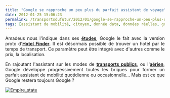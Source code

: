 ```yaml
---
title: "Google se rapproche un peu plus du parfait assistant de voyage"
date: 2012-01-25 15:06:23
permalink: /transportsdufutur/2012/01/google-se-rapproche-un-peu-plus-du-parfait-assistant-de-voyage.html
tags: [assistant de mobilité, citoyen, donnée data, données réelles, google, gratuit, innovation, intelligence collective, open source, partage de données]
---
```


<p style="text-align: justify">Amadeus nous l'indique dans ses <a href="https://gabrielplassat.github.io/transportsdufutur/2012/01/le-futur-du-voyage-from-chaos-to-collaboration.html" target="_blank"><strong>études</strong></a>, Google le fait avec la version proto d'<a href="http://www.google.com/hotelfinder/#search;l=Empire+State+Building;d=2012-01-29;n=1;v=m;r=0;s=m;mf=r;rtt=1500;rmt=t" target="_blank"><strong>Hotel Finder</strong></a>. Il est désormais possible de trouver un hotel par le temps de transport. Ce paramètre peut être intégré avec d'autres comme le prix, la localisation.</p> <p style="text-align: justify">En rajoutant l'assistant sur les modes de <a href="http://www.google.com/intl/fr/landing/transit/#dmy" target="_blank"><strong>transports publics</strong></a>, ou l'<a href="https://gabrielplassat.github.io/transportsdufutur/2011/12/google-vous-donne-les-vols-ny-to-la-demain-nice-vers-berlin-puis-apres-demain-soleil-plage-moins-500.html" target="_blank"><strong>aérien</strong></a>, Google développe progressivement toutes les briques pour former un parfait assistant de mobilité quotidienne ou occasionnelle... Mais est ce que Google restera toujours Google ?</p> <p style="text-align: justify"><a href="https://gabrielplassat.github.io/transportsdufutur/wp-content/uploads/sites/6/old/6a0120a66d2ad4970b0168e60ee483970c-800wi.png" rel="lightbox"><img alt="Empire_state" class="asset  asset-image at-xid-6a0120a66d2ad4970b0168e60ee483970c" src="/wp-content/uploads/sites/6/old/6a0120a66d2ad4970b0168e60ee483970c-500wi.png" style="margin-left: auto;margin-right: auto" title="Empire_state" /></a><br /><br /><br /></p>
